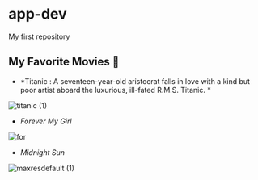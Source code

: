 # app-dev
My first repository
## My Favorite Movies 🎥

- *Titanic : A seventeen-year-old aristocrat falls in love with a kind but poor artist aboard the luxurious, ill-fated R.M.S. Titanic. *


![titanic (1)](https://user-images.githubusercontent.com/103471862/206368874-a81af25d-cbfe-4a43-97df-3add986c05e1.jpg)

- *Forever My Girl*


![for](https://user-images.githubusercontent.com/103471862/206372474-512b36f4-cf81-4372-8d9e-1043d65542d2.jpg)


- *Midnight Sun*


![maxresdefault (1)](https://user-images.githubusercontent.com/103471862/206373887-01e7b938-bc87-45cb-b24a-650a296e418f.jpg)
